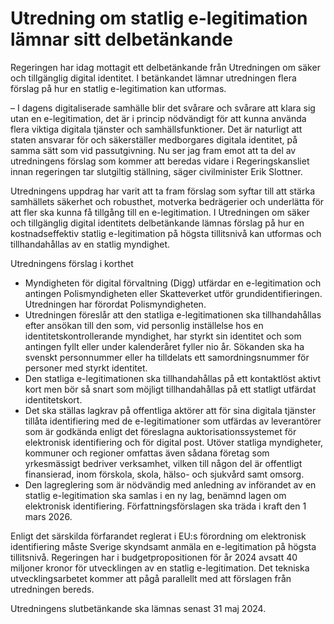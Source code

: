 # Utredning om statlig e-legitimation lämnar sitt delbetänkande

Regeringen har idag mottagit ett delbetänkande från Utredningen om säker och tillgänglig digital identitet. I betänkandet lämnar utredningen flera förslag på hur en statlig e-legitimation kan utformas.

– I dagens digitaliserade samhälle blir det svårare och svårare att klara sig utan en e-legitimation, det är i princip nödvändigt för att kunna använda flera viktiga digitala tjänster och samhällsfunktioner. Det är naturligt att staten ansvarar för och säkerställer medborgares digitala identitet, på samma sätt som vid passutgivning. Nu ser jag fram emot att ta del av utredningens förslag som kommer att beredas vidare i Regeringskansliet innan regeringen tar slutgiltig ställning, säger civilminister Erik Slottner.

Utredningens uppdrag har varit att ta fram förslag som syftar till att stärka samhällets säkerhet och robusthet, motverka bedrägerier och underlätta för att fler ska kunna få tillgång till en e-legitimation. I Utredningen om säker och tillgänglig digital identitets delbetänkande lämnas förslag på hur en kostnadseffektiv statlig e-legitimation på högsta tillitsnivå kan utformas och tillhandahållas av en statlig myndighet.

Utredningens förslag i korthet

* Myndigheten för digital förvaltning (Digg) utfärdar en e-legitimation och antingen Polismyndigheten eller Skatteverket utför grundidentifieringen. Utredningen har förordat Polismyndigheten.
* Utredningen föreslår att den statliga e-legitimationen ska tillhandahållas efter ansökan till den som, vid personlig inställelse hos en identitetskontrollerande myndighet, har styrkt sin identitet och som antingen fyllt eller under kalenderåret fyller nio år. Sökanden ska ha svenskt personnummer eller ha tilldelats ett samordningsnummer för personer med styrkt identitet.
* Den statliga e-legitimationen ska tillhandahållas på ett kontaktlöst aktivt kort men bör så snart som möjligt tillhandahållas på ett statligt utfärdat identitetskort.
* Det ska ställas lagkrav på offentliga aktörer att för sina digitala tjänster tillåta identifiering med de e-legitimationer som utfärdas av leverantörer som är godkända enligt det föreslagna auktorisationssystemet för elektronisk identifiering och för digital post. Utöver statliga myndigheter, kommuner och regioner omfattas även sådana företag som yrkesmässigt bedriver verksamhet, vilken till någon del är offentligt finansierad, inom förskola, skola, hälso- och sjukvård samt omsorg.
* Den lagreglering som är nödvändig med anledning av införandet av en statlig e-legitimation ska samlas i en ny lag, benämnd lagen om elektronisk identifiering. Författningsförslagen ska träda i kraft den 1 mars 2026.

Enligt det särskilda förfarandet reglerat i EU:s förordning om elektronisk identifiering måste Sverige skyndsamt anmäla en e-legitimation på högsta tillitsnivå. Regeringen har i budgetpropositionen för år 2024 avsatt 40 miljoner kronor för utvecklingen av en statlig e-legitimation. Det tekniska utvecklingsarbetet kommer att pågå parallellt med att förslagen från utredningen bereds.

Utredningens slutbetänkande ska lämnas senast 31 maj 2024.
